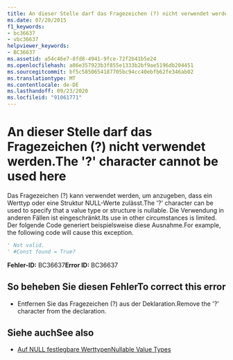```yaml
---
title: An dieser Stelle darf das Fragezeichen (?) nicht verwendet werden.
ms.date: 07/20/2015
f1_keywords:
- bc36637
- vbc36637
helpviewer_keywords:
- BC36637
ms.assetid: a54c46e7-8fd8-4941-9fce-72f2b41b5e24
ms.openlocfilehash: a86e357923b3f855e1333b2bf9ae5196db204451
ms.sourcegitcommit: bf5c5850654187705bc94cc40ebfb62fe346ab02
ms.translationtype: MT
ms.contentlocale: de-DE
ms.lasthandoff: 09/23/2020
ms.locfileid: "91061771"
---
```

# <a name="the--character-cannot-be-used-here"></a><span data-ttu-id="6bb43-102">An dieser Stelle darf das Fragezeichen (?) nicht verwendet werden.</span><span class="sxs-lookup"><span data-stu-id="6bb43-102">The '?' character cannot be used here</span></span>

<span data-ttu-id="6bb43-103">Das Fragezeichen (?) kann verwendet werden, um anzugeben, dass ein Werttyp oder eine Struktur NULL-Werte zulässt.</span><span class="sxs-lookup"><span data-stu-id="6bb43-103">The '?' character can be used to specify that a value type or structure is nullable.</span></span> <span data-ttu-id="6bb43-104">Die Verwendung in anderen Fällen ist eingeschränkt.</span><span class="sxs-lookup"><span data-stu-id="6bb43-104">Its use in other circumstances is limited.</span></span> <span data-ttu-id="6bb43-105">Der folgende Code generiert beispielsweise diese Ausnahme.</span><span class="sxs-lookup"><span data-stu-id="6bb43-105">For example, the following code will cause this exception.</span></span>  
  
```vb  
' Not valid.  
' #Const found = True?  
```  
  
 <span data-ttu-id="6bb43-106">**Fehler-ID:** BC36637</span><span class="sxs-lookup"><span data-stu-id="6bb43-106">**Error ID:** BC36637</span></span>  
  
## <a name="to-correct-this-error"></a><span data-ttu-id="6bb43-107">So beheben Sie diesen Fehler</span><span class="sxs-lookup"><span data-stu-id="6bb43-107">To correct this error</span></span>  
  
- <span data-ttu-id="6bb43-108">Entfernen Sie das Fragezeichen (?) aus der Deklaration.</span><span class="sxs-lookup"><span data-stu-id="6bb43-108">Remove the '?' character from the declaration.</span></span>  
  
## <a name="see-also"></a><span data-ttu-id="6bb43-109">Siehe auch</span><span class="sxs-lookup"><span data-stu-id="6bb43-109">See also</span></span>

- [<span data-ttu-id="6bb43-110">Auf NULL festlegbare Werttypen</span><span class="sxs-lookup"><span data-stu-id="6bb43-110">Nullable Value Types</span></span>](../programming-guide/language-features/data-types/nullable-value-types.md)
